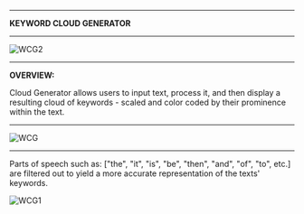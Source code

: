________________________________________________________________________________________________________________
**KEYWORD CLOUD GENERATOR**
________________________________________________________________________________________________________________
![WCG2](https://github.com/user-attachments/assets/235bde7d-e1c9-4ede-a862-11d58df55043)
________________________________________________________________________________________________________________

**OVERVIEW:**

Cloud Generator allows users to input text, process it, and then display a resulting cloud of keywords - scaled and color coded by their prominence within the text. 


________________________________________________________________________________________________________________

![WCG](https://github.com/user-attachments/assets/a754b438-2c10-497d-8753-a1b9973616bc)

________________________________________________________________________________________________________________

Parts of speech such as: ["the", "it", "is", "be", "then", "and", "of", "to", etc.] are filtered out to yield a more accurate representation of the texts' keywords. 

![WCG1](https://github.com/user-attachments/assets/f7a8175a-be5a-4038-99b9-7ffc92414002)


